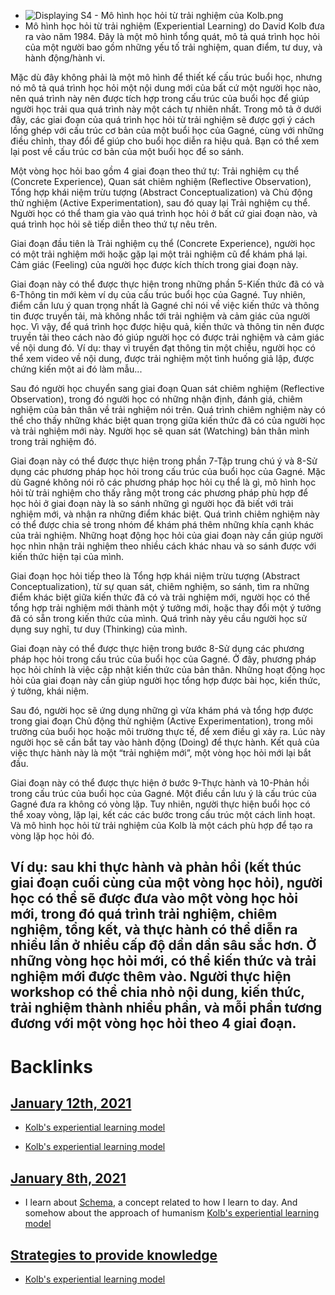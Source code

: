 - ![Displaying S4 - Mô hình học hỏi từ trải nghiệm của Kolb.png](https://drive.google.com/thumbnail?id=1psU256VGokfD84I9L7HEPrg5Zb4TYptO&authuser=0&sz=w1813-h915)
- Mô hình học hỏi từ trải nghiệm (Experiential Learning) do David Kolb đưa ra vào năm 1984. Đây là một mô hình tổng quát, mô tả quá trình học hỏi của một người bao gồm những yếu tố trải nghiệm, quan điểm, tư duy, và hành động/hành vi.

Mặc dù đây không phải là một mô hình để thiết kế cấu trúc buổi học, nhưng nó mô tả quá trình học hỏi một nội dung mới của bất cứ một người học nào, nên quá trình này nên được tích hợp trong cấu trúc của buổi học để giúp người học trải qua quá trình này một cách tự nhiên nhất. Trong mô tả ở dưới đây, các giai đoạn của quá trình học hỏi từ trải nghiệm sẽ được gợi ý cách lồng ghép với cấu trúc cơ bản của một buổi học của Gagné, cùng với những điều chỉnh, thay đổi để giúp cho buổi học diễn ra hiệu quả. Bạn có thể xem lại post về cấu trúc cơ bản của một buổi học để so sánh.

Một vòng học hỏi bao gồm 4 giai đoạn theo thứ tự: Trải nghiệm cụ thể (Concrete Experience), Quan sát chiêm nghiệm (Reflective Observation), Tổng hợp khái niệm trừu tượng (Abstract Conceptualization) và Chủ động thử nghiệm (Active Experimentation), sau đó quay lại Trải nghiệm cụ thể. Người học có thể tham gia vào quá trình học hỏi ở bất cứ giai đoạn nào, và quá trình học hỏi sẽ tiếp diễn theo thứ tự nêu trên.

Giai đoạn đầu tiên là Trải nghiệm cụ thể (Concrete Experience), người học có một trải nghiệm mới hoặc gặp lại một trải nghiệm cũ để khám phá lại. Cảm giác (Feeling) của người học được kích thích trong giai đoạn này.

Giai đoạn này có thể được thực hiện trong những phần 5-Kiến thức đã có và 6-Thông tin mới kèm ví dụ của cấu trúc buổi học của Gagné. Tuy nhiên, điểm cần lưu ý quan trọng nhất là Gagné chỉ nói về việc kiến thức và thông tin được truyền tải, mà không nhắc tới trải nghiệm và cảm giác của người học. Vì vậy, để quá trình học được hiệu quả, kiến thức và thông tin nên được truyền tải theo cách nào đó giúp người học có được trải nghiệm và cảm giác về nội dung đó. Ví dụ: thay vì truyền đạt thông tin một chiều, người học có thể xem video về nội dung, được trải nghiệm một tình huống giả lập, được chứng kiến một ai đó làm mẫu...

Sau đó người học chuyển sang giai đoạn Quan sát chiêm nghiệm (Reflective Observation), trong đó người học có những nhận định, đánh giá, chiêm nghiệm của bản thân về trải nghiệm nói trên. Quá trình chiêm nghiệm này có thể cho thấy những khác biệt quan trọng giữa kiến thức đã có của người học và trải nghiệm mới này. Người học sẽ quan sát (Watching) bản thân mình trong trải nghiệm đó.

Giai đoạn này có thể được thực hiện trong phần 7-Tập trung chú ý và 8-Sử dụng các phương pháp học hỏi trong cấu trúc của buổi học của Gagné. Mặc dù Gagné không nói rõ các phương pháp học hỏi cụ thể là gì, mô hình học hỏi từ trải nghiệm cho thấy rằng một trong các phương pháp phù hợp để học hỏi ở giai đoạn này là so sánh những gì người học đã biết với trải nghiệm mới, và nhận ra những điểm khác biệt. Quá trình chiêm nghiệm này có thể được chia sẻ trong nhóm để khám phá thêm những khía cạnh khác của trải nghiệm. Những hoạt động học hỏi của giai đoạn này cần giúp người học nhìn nhận trải nghiệm theo nhiều cách khác nhau và so sánh được với kiến thức hiện tại của mình.

Giai đoạn học hỏi tiếp theo là Tổng hợp khái niệm trừu tượng (Abstract Conceptualization), từ sự quan sát, chiêm nghiệm, so sánh, tìm ra những điểm khác biệt giữa kiến thức đã có và trải nghiệm mới, người học có thể tổng hợp trải nghiệm mới thành một ý tưởng mới, hoặc thay đổi một ý tưởng đã có sẵn trong kiến thức của mình. Quá trình này yêu cầu người học sử dụng suy nghĩ, tư duy (Thinking) của mình.

Giai đoạn này có thể được thực hiện trong bước 8-Sử dụng các phương pháp học hỏi trong cấu trúc của buổi học của Gagné. Ở đây, phương pháp học hỏi chính là việc cập nhật kiến thức của bản thân. Những hoạt động học hỏi của giai đoạn này cần giúp người học tổng hợp được bài học, kiến thức, ý tưởng, khái niệm.

Sau đó, người học sẽ ứng dụng những gì vừa khám phá và tổng hợp được trong giai đoạn Chủ động thử nghiệm (Active Experimentation), trong môi trường của buổi học hoặc môi trường thực tế, để xem điều gì xảy ra. Lúc này người học sẽ cần bắt tay vào hành động (Doing) để thực hành. Kết quả của việc thực hành này là một “trải nghiệm mới”, một vòng học hỏi mới lại bắt đầu.

Giai đoạn này có thể được thực hiện ở bước 9-Thực hành và 10-Phản hồi trong cấu trúc của buổi học của Gagné. Một điều cần lưu ý là cấu trúc của Gagné đưa ra không có vòng lặp. Tuy nhiên, người thực hiện buổi học có thể xoay vòng, lặp lại, kết các các bước trong cấu trúc một cách linh hoạt. Và mô hình học hỏi từ trải nghiệm của Kolb là một cách phù hợp để tạo ra vòng lặp học hỏi đó.

Ví dụ: sau khi thực hành và phản hồi (kết thúc giai đoạn cuối cùng của một vòng học hỏi), người học có thể sẽ được đưa vào một vòng học hỏi mới, trong đó quá trình trải nghiệm, chiêm nghiệm, tổng kết, và thực hành có thể diễn ra nhiều lần ở nhiều cấp độ dần dần sâu sắc hơn. Ở những vòng học hỏi mới, có thể kiến thức và trải nghiệm mới được thêm vào. Người thực hiện workshop có thể chia nhỏ nội dung, kiến thức, trải nghiệm thành nhiều phần, và mỗi phần tương đương với một vòng học hỏi theo 4 giai đoạn.
- 

# Backlinks
## [January 12th, 2021](<January 12th, 2021.md>)
- [Kolb's experiential learning model](<Kolb's experiential learning model.md>)

- [Kolb's experiential learning model](<Kolb's experiential learning model.md>)

## [January 8th, 2021](<January 8th, 2021.md>)
- I learn about [Schema](<Schema.md>), a concept related to how I learn to day. And somehow about the approach of humanism [Kolb's experiential learning model](<Kolb's experiential learning model.md>)

## [Strategies to provide knowledge](<Strategies to provide knowledge.md>)
- [Kolb's experiential learning model](<Kolb's experiential learning model.md>)


